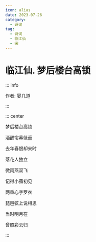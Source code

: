 ```yaml
---
icon: alias
date: 2023-07-26
category:
  - 诗词
tag:
  - 诗词
  - 临江仙
  - 宋
---
```


# 临江仙. 梦后楼台高锁


<!-- more -->


::: info 

作者: 晏几道

:::


::: center

梦后楼台高锁

酒醒帘幕低垂

去年春恨却来时

落花人独立

微雨燕双飞

记得小蘋初见

两重心字罗衣

琵琶弦上说相思

当时明月在

曾照彩云归

:::